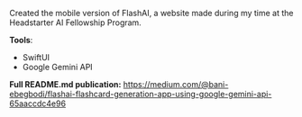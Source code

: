 Created the mobile version of FlashAI, a website made during my time at the Headstarter AI Fellowship Program. 

**Tools**:
- SwiftUI
- Google Gemini API 

**Full README.md publication:** https://medium.com/@bani-ebegbodi/flashai-flashcard-generation-app-using-google-gemini-api-65aaccdc4e96 
